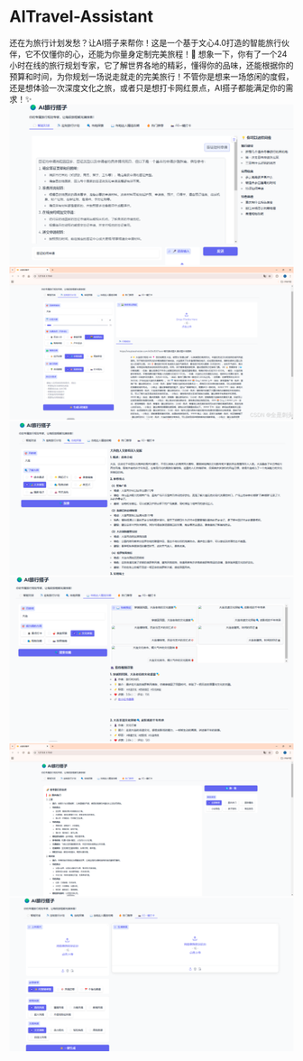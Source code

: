 # AITravel-Assistant
还在为旅行计划发愁？让AI搭子来帮你！这是一个基于文心4.0打造的智能旅行伙伴，它不仅懂你的心，还能为你量身定制完美旅程！🌈 想象一下，你有了一个24小时在线的旅行规划专家，它了解世界各地的精彩，懂得你的品味，还能根据你的预算和时间，为你规划一场说走就走的完美旅行！不管你是想来一场悠闲的度假，还是想体验一次深度文化之旅，或者只是想打卡网红景点，AI搭子都能满足你的需求！✨
![](1.jpg)
![](2.jpg)
![](3.jpg)
![](4.jpg)
![](5.jpg)
![](6.jpg)
